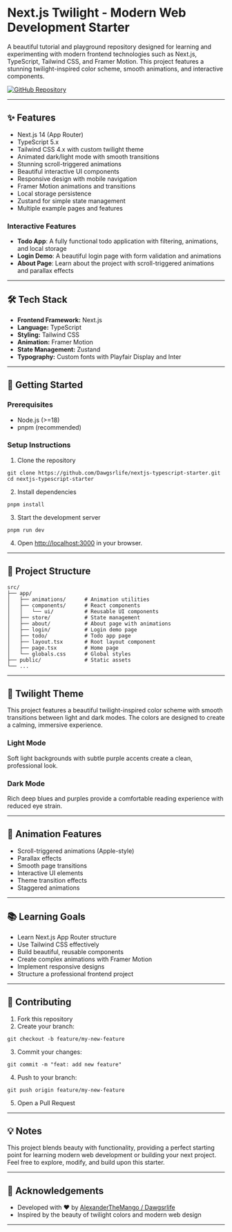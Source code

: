 # Next.js Twilight - Modern Web Development Starter

A beautiful tutorial and playground repository designed for learning and experimenting with modern frontend technologies such as Next.js, TypeScript, Tailwind CSS, and Framer Motion. This project features a stunning twilight-inspired color scheme, smooth animations, and interactive components.

[![GitHub Repository](https://img.shields.io/badge/GitHub-Repository-blue?style=flat-square)](https://github.com/Dawgsrlife/nextjs-typescript-starter)

---

## ✨ Features

- Next.js 14 (App Router)
- TypeScript 5.x
- Tailwind CSS 4.x with custom twilight theme
- Animated dark/light mode with smooth transitions
- Stunning scroll-triggered animations
- Beautiful interactive UI components
- Responsive design with mobile navigation
- Framer Motion animations and transitions
- Local storage persistence
- Zustand for simple state management
- Multiple example pages and features

### Interactive Features

- **Todo App**: A fully functional todo application with filtering, animations, and local storage
- **Login Demo**: A beautiful login page with form validation and animations
- **About Page**: Learn about the project with scroll-triggered animations and parallax effects

---

## 🛠 Tech Stack

- **Frontend Framework:** Next.js
- **Language:** TypeScript
- **Styling:** Tailwind CSS
- **Animation:** Framer Motion
- **State Management:** Zustand
- **Typography:** Custom fonts with Playfair Display and Inter

---

## 🚀 Getting Started

### Prerequisites

- Node.js (>=18)
- pnpm (recommended)

### Setup Instructions

1. Clone the repository
```
git clone https://github.com/Dawgsrlife/nextjs-typescript-starter.git
cd nextjs-typescript-starter
```

2. Install dependencies
```
pnpm install
```

3. Start the development server
```
pnpm run dev
```

4. Open [http://localhost:3000](http://localhost:3000) in your browser.

---

## 🧩 Project Structure

```
src/
├── app/
│   ├── animations/      # Animation utilities
│   ├── components/      # React components
│   │   └── ui/          # Reusable UI components
│   ├── store/           # State management
│   ├── about/           # About page with animations
│   ├── login/           # Login demo page
│   ├── todo/            # Todo app page
│   ├── layout.tsx       # Root layout component
│   ├── page.tsx         # Home page
│   └── globals.css      # Global styles
├── public/              # Static assets
└── ...
```

---

## 🎨 Twilight Theme

This project features a beautiful twilight-inspired color scheme with smooth transitions between light and dark modes. The colors are designed to create a calming, immersive experience.

### Light Mode
Soft light backgrounds with subtle purple accents create a clean, professional look.

### Dark Mode
Rich deep blues and purples provide a comfortable reading experience with reduced eye strain.

---

## 🌟 Animation Features

- Scroll-triggered animations (Apple-style)
- Parallax effects
- Smooth page transitions
- Interactive UI elements
- Theme transition effects
- Staggered animations

---

## 📚 Learning Goals

- Learn Next.js App Router structure
- Use Tailwind CSS effectively
- Build beautiful, reusable components
- Create complex animations with Framer Motion
- Implement responsive designs
- Structure a professional frontend project

---

## 🤝 Contributing

1. Fork this repository
2. Create your branch: 
```
git checkout -b feature/my-new-feature
```
3. Commit your changes:
```
git commit -m "feat: add new feature"
```
4. Push to your branch:
```
git push origin feature/my-new-feature
```
5. Open a Pull Request

---

## 💡 Notes

This project blends beauty with functionality, providing a perfect starting point for learning modern web development or building your next project. Feel free to explore, modify, and build upon this starter.

---

## 🙏 Acknowledgements

- Developed with ❤️ by [AlexanderTheMango / Dawgsrlife](https://github.com/Dawgsrlife)
- Inspired by the beauty of twilight colors and modern web design

---
